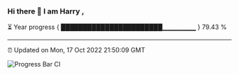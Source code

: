 ### Hi there 👋 I am Harry , 

⏳ Year progress { ███████████████████████▁▁▁▁▁▁▁ } 79.43 %

---

⏰ Updated on Mon, 17 Oct 2022 21:50:09 GMT

![Progress Bar CI](https://github.com/duykhang68/duykhang68/workflows/Progress%20Bar%20CI/badge.svg)
